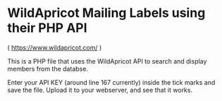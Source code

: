 # WildApricot Mailing Labels using their PHP API
( https://www.wildapricot.com/ )

This is a PHP file that uses the WildApricot API to search and display members from the databse.

Enter your API KEY (around line 167 currently) inside the tick marks and save the file.
Upload it to your webserver, and see that it works.
